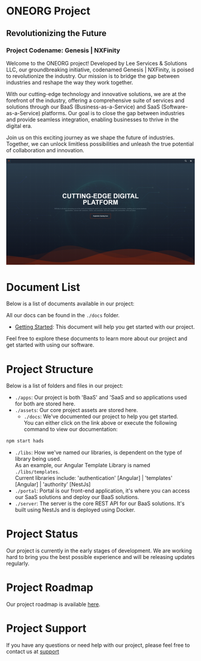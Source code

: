 # ONEORG Project

## Revolutionizing the Future

### Project Codename: Genesis | NXFinity

Welcome to the ONEORG project! Developed by Lee Services & Solutions LLC, our groundbreaking initiative, codenamed Genesis | NXFinity, is poised to revolutionize the industry. Our mission is to bridge the gap between industries and reshape the way they work together.

With our cutting-edge technology and innovative solutions, we are at the forefront of the industry, offering a comprehensive suite of services and solutions through our BaaS (Business-as-a-Service) and SaaS (Software-as-a-Service) platforms. Our goal is to close the gap between industries and provide seamless integration, enabling businesses to thrive in the digital era.

Join us on this exciting journey as we shape the future of industries. Together, we can unlock limitless possibilities and unleash the true potential of collaboration and innovation.

![Image](./assets/images/product/fp_1.PNG)

# Document List

Below is a list of documents available in our project:

All our docs can be found in the `./docs` folder.

- [Getting Started](./docs/started/started.md): This document will help you get started with our project.

Feel free to explore these documents to learn more about our project and get started with using our software.

# Project Structure

Below is a list of folders and files in our project:

- `./apps`: Our project is both 'BaaS' and 'SaaS and so applications used for both are stored here.
- `./assets`: Our core project assets are stored here.
  - `./docs`: We've documented our project to help you get started.  
You can either click on the link above or execute the following command to view our documentation:
```bash
npm start hads
```
- `./libs`: How we've named our libraries, is dependent on the type of library being used.  
As an example, our Angular Template Library is named `./libs/templates`.  
Current libraries include:   'authentication' [Angular] | 'templates' [Angular] | 'authority' [NestJs]  
- `./portal`: Portal is our front-end application, it's where you can access our SaaS solutions and deploy our BaaS solutions.
- `./server`: The server is the core REST API for our BaaS solutions. It's built using NestJs and is deployed using Docker.

# Project Status

Our project is currently in the early stages of development. We are working hard to bring you the best possible experience and will be releasing updates regularly.

# Project Roadmap

Our project roadmap is available [here](./docs/roadmap/roadmap.md).

# Project Support

If you have any questions or need help with our project, please feel free to contact us at [support](support@oneorg.uk)
